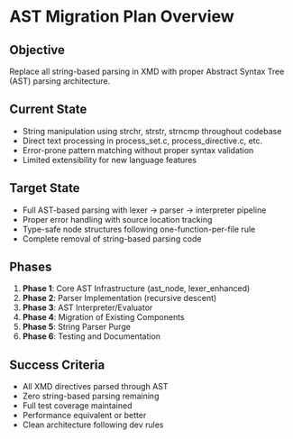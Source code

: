 # AST Migration Plan Overview

## Objective
Replace all string-based parsing in XMD with proper Abstract Syntax Tree (AST) parsing architecture.

## Current State
- String manipulation using strchr, strstr, strncmp throughout codebase
- Direct text processing in process_set.c, process_directive.c, etc.
- Error-prone pattern matching without proper syntax validation
- Limited extensibility for new language features

## Target State  
- Full AST-based parsing with lexer → parser → interpreter pipeline
- Proper error handling with source location tracking
- Type-safe node structures following one-function-per-file rule
- Complete removal of string-based parsing code

## Phases
1. **Phase 1**: Core AST Infrastructure (ast_node, lexer_enhanced)
2. **Phase 2**: Parser Implementation (recursive descent)
3. **Phase 3**: AST Interpreter/Evaluator
4. **Phase 4**: Migration of Existing Components
5. **Phase 5**: String Parser Purge
6. **Phase 6**: Testing and Documentation

## Success Criteria
- All XMD directives parsed through AST
- Zero string-based parsing remaining
- Full test coverage maintained
- Performance equivalent or better
- Clean architecture following dev rules